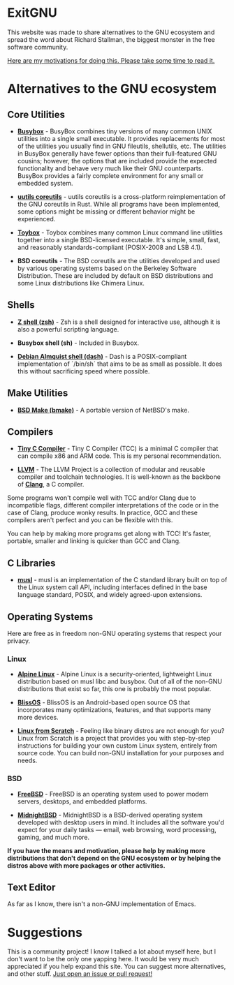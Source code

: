 # ExitGNU

This website was made to share alternatives to the GNU ecosystem and spread the word about Richard Stallman, the biggest monster in the free software community.

[Here are my motivations for doing this. Please take some time to read it.](https://exitgnu.github.io/motivations)

# Alternatives to the GNU ecosystem

## Core Utilities

* [**Busybox**](https://www.busybox.net/) - BusyBox combines tiny versions of many common UNIX utilities into a single small executable. It provides replacements for most of the utilities you usually find in GNU fileutils, shellutils, etc. The utilities in BusyBox generally have fewer options than their full-featured GNU cousins; however, the options that are included provide the expected functionality and behave very much like their GNU counterparts. BusyBox provides a fairly complete environment for any small or embedded system.

* [**uutils coreutils**](https://github.com/uutils/coreutils) - uutils coreutils is a cross-platform reimplementation of the GNU coreutils in Rust. While all programs have been implemented, some options might be missing or different behavior might be experienced.

* [**Toybox**](http://landley.net/toybox/) - Toybox combines many common Linux command line utilities together into a single BSD-licensed executable. It's simple, small, fast, and reasonably standards-compliant (POSIX-2008 and LSB 4.1).

* **BSD coreutils** - The BSD coreutils are the utilities developed and used by various operating systems based on the Berkeley Software Distribution. These are included by default on BSD distributions and some Linux distributions like Chimera Linux.

## Shells

* [**Z shell (zsh)**](https://www.zsh.org/) - Zsh is a shell designed for interactive use, although it is also a powerful scripting language.

* **Busybox shell (sh)** - Included in Busybox.

* [**Debian Almquist shell (dash)**](http://gondor.apana.org.au/~herbert/dash/) - Dash is a POSIX-compliant implementation of ´/bin/sh´ that aims to be as small as possible. It does this without sacrificing speed where possible.

## Make Utilities

* [**BSD Make (bmake)**](https://www.crufty.net/help/sjg/bmake.html) - A portable version of NetBSD's make.

## Compilers

* [**Tiny C Compiler**](https://bellard.org/tcc/) - Tiny C Compiler (TCC) is a minimal C compiler that can compile x86 and ARM code. This is my personal recommendation.

* [**LLVM**](https://llvm.org/) - The LLVM Project is a collection of modular and reusable compiler and toolchain technologies. It is well-known as the backbone of [**Clang**](https://clang.llvm.org/), a C compiler.

Some programs won't compile well with TCC and/or Clang due to incompatible flags, different compiler interpretations of the code or in the case of Clang, produce wonky results. In practice, GCC and these compilers aren't perfect and you can be flexible with this.

You can help by making more programs get along with TCC! It's faster, portable, smaller and linking is quicker than GCC and Clang.

## C Libraries

* [**musl**](http://musl.libc.org/) - musl is an implementation of the C standard library built on top of the Linux system call API, including interfaces defined in the base language standard, POSIX, and widely agreed-upon extensions.

## Operating Systems

Here are free as in freedom non-GNU operating systems that respect your privacy.

### Linux

* [**Alpine Linux**](https://alpinelinux.org/) - Alpine Linux is a security-oriented, lightweight Linux distribution based on musl libc and busybox. Out of all of the non-GNU distributions that exist so far, this one is probably the most popular.

* [**BlissOS**](https://blissos.org) - BlissOS is an Android-based open source OS that incorporates many optimizations, features, and that supports many more devices.

* [**Linux from Scratch**](https://www.linuxfromscratch.org/) - Feeling like binary distros are not enough for you? Linux from Scratch is a project that provides you with step-by-step instructions for building your own custom Linux system, entirely from source code. You can build non-GNU installation for your purposes and needs.

### BSD

* [**FreeBSD**](https://www.freebsd.org/) - FreeBSD is an operating system used to power modern servers, desktops, and embedded platforms.

* [**MidnightBSD**](https://www.midnightbsd.org/) - MidnightBSD is a BSD-derived operating system developed with desktop users in mind. It includes all the software you'd expect for your daily tasks — email, web browsing, word processing, gaming, and much more. 

**If you have the means and motivation, please help by making more distributions that don't depend on the GNU ecosystem or by helping the distros above with more packages or other activities.**

## Text Editor

As far as I know, there isn't a non-GNU implementation of Emacs.

# Suggestions

This is a community project! I know I talked a lot about myself here, but I don't want to be the only one yapping here. It would be very much appreciated if you help expand this site. You can suggest more alternatives, and other stuff. [Just open an issue or pull request!](https://github.com/ExitGNU/exitgnu.github.io)

